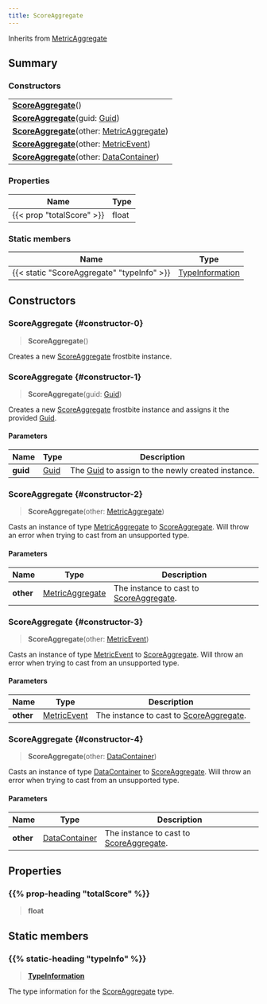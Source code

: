 ```yaml
---
title: ScoreAggregate
---
```


Inherits from [MetricAggregate](/vext/ref/fb/metricaggregate)

## Summary

### Constructors

|  |
| --- |
| **[ScoreAggregate](#constructor-0)**() |
| **[ScoreAggregate](#constructor-1)**(guid: [Guid](/vext/ref/shared/type/guid)) |
| **[ScoreAggregate](#constructor-2)**(other: [MetricAggregate](/vext/ref/fb/metricaggregate)) |
| **[ScoreAggregate](#constructor-3)**(other: [MetricEvent](/vext/ref/fb/metricevent)) |
| **[ScoreAggregate](#constructor-4)**(other: [DataContainer](/vext/ref/shared/type/datacontainer)) |

### Properties

| Name | Type |
| ---- | ---- |
| {{< prop "totalScore" >}} | float |

### Static members

| Name | Type |
| ---- | ---- |
| {{< static "ScoreAggregate" "typeInfo" >}} | [TypeInformation](/vext/ref/shared/type/typeinformation) |

## Constructors

### ScoreAggregate {#constructor-0}

> **ScoreAggregate**()

Creates a new [ScoreAggregate](/vext/ref/fb/scoreaggregate) frostbite instance.

### ScoreAggregate {#constructor-1}

> **ScoreAggregate**(guid: [Guid](/vext/ref/shared/type/guid))

Creates a new [ScoreAggregate](/vext/ref/fb/scoreaggregate) frostbite instance and assigns it the provided [Guid](/vext/ref/shared/type/guid).

#### Parameters

| Name | Type | Description |
| ---- | ---- | ----------- |
| **guid** | [Guid](/vext/ref/shared/type/guid) | The [Guid](/vext/ref/shared/type/guid) to assign to the newly created instance. |

### ScoreAggregate {#constructor-2}

> **ScoreAggregate**(other: [MetricAggregate](/vext/ref/fb/metricaggregate))

Casts an instance of type [MetricAggregate](/vext/ref/fb/metricaggregate) to [ScoreAggregate](/vext/ref/fb/scoreaggregate). Will throw an error when trying to cast from an unsupported type.

#### Parameters

| Name | Type | Description |
| ---- | ---- | ----------- |
| **other** | [MetricAggregate](/vext/ref/fb/metricaggregate) | The instance to cast to [ScoreAggregate](/vext/ref/fb/scoreaggregate). |

### ScoreAggregate {#constructor-3}

> **ScoreAggregate**(other: [MetricEvent](/vext/ref/fb/metricevent))

Casts an instance of type [MetricEvent](/vext/ref/fb/metricevent) to [ScoreAggregate](/vext/ref/fb/scoreaggregate). Will throw an error when trying to cast from an unsupported type.

#### Parameters

| Name | Type | Description |
| ---- | ---- | ----------- |
| **other** | [MetricEvent](/vext/ref/fb/metricevent) | The instance to cast to [ScoreAggregate](/vext/ref/fb/scoreaggregate). |

### ScoreAggregate {#constructor-4}

> **ScoreAggregate**(other: [DataContainer](/vext/ref/shared/type/datacontainer))

Casts an instance of type [DataContainer](/vext/ref/shared/type/datacontainer) to [ScoreAggregate](/vext/ref/fb/scoreaggregate). Will throw an error when trying to cast from an unsupported type.

#### Parameters

| Name | Type | Description |
| ---- | ---- | ----------- |
| **other** | [DataContainer](/vext/ref/shared/type/datacontainer) | The instance to cast to [ScoreAggregate](/vext/ref/fb/scoreaggregate). |

## Properties

### {{% prop-heading "totalScore" %}}

> **float**

## Static members

### {{% static-heading "typeInfo" %}}

> **[TypeInformation](/vext/ref/shared/type/typeinformation)**

The type information for the [ScoreAggregate](/vext/ref/fb/scoreaggregate) type.

